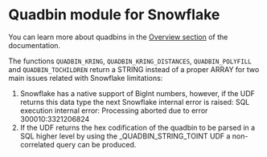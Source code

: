 # Quadbin module for Snowflake

You can learn more about quadbins in the [Overview section](/analytics-toolbox-snowflake/overview/spatial-indexes/#quadbin) of the documentation.

The functions `QUADBIN_KRING`, `QUADBIN_KRING_DISTANCES`, `QUADBIN_POLYFILL` and `QUADBIN_TOCHILDREN`  return a STRING instead of a proper ARRAY for two main issues related with Snowflake limitations:
1. Snowflake has a native support of BigInt numbers, however, if the UDF
returns this data type the next Snowflake internal error is raised:
SQL execution internal error: Processing aborted due to error 300010:3321206824
2. If the UDF returns the hex codification of the quadbin to be parsed in a SQL
higher level by using the _QUADBIN_STRING_TOINT UDF a non-correlated query can be produced.
